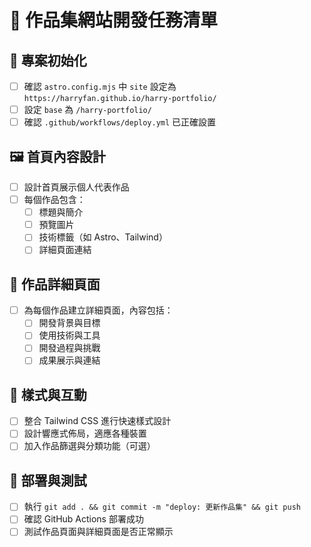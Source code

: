 # 🎨 作品集網站開發任務清單

## 🔧 專案初始化

- [ ] 確認 `astro.config.mjs` 中 `site` 設定為 `https://harryfan.github.io/harry-portfolio/`
- [ ] 設定 `base` 為 `/harry-portfolio/`
- [ ] 確認 `.github/workflows/deploy.yml` 已正確設置

## 🖼️ 首頁內容設計

- [ ] 設計首頁展示個人代表作品
- [ ] 每個作品包含：
  - [ ] 標題與簡介
  - [ ] 預覽圖片
  - [ ] 技術標籤（如 Astro、Tailwind）
  - [ ] 詳細頁面連結

## 📄 作品詳細頁面

- [ ] 為每個作品建立詳細頁面，內容包括：
  - [ ] 開發背景與目標
  - [ ] 使用技術與工具
  - [ ] 開發過程與挑戰
  - [ ] 成果展示與連結

## 🎨 樣式與互動

- [ ] 整合 Tailwind CSS 進行快速樣式設計
- [ ] 設計響應式佈局，適應各種裝置
- [ ] 加入作品篩選與分類功能（可選）

## 🚀 部署與測試

- [ ] 執行 `git add . && git commit -m "deploy: 更新作品集" && git push`
- [ ] 確認 GitHub Actions 部署成功
- [ ] 測試作品頁面與詳細頁面是否正常顯示

